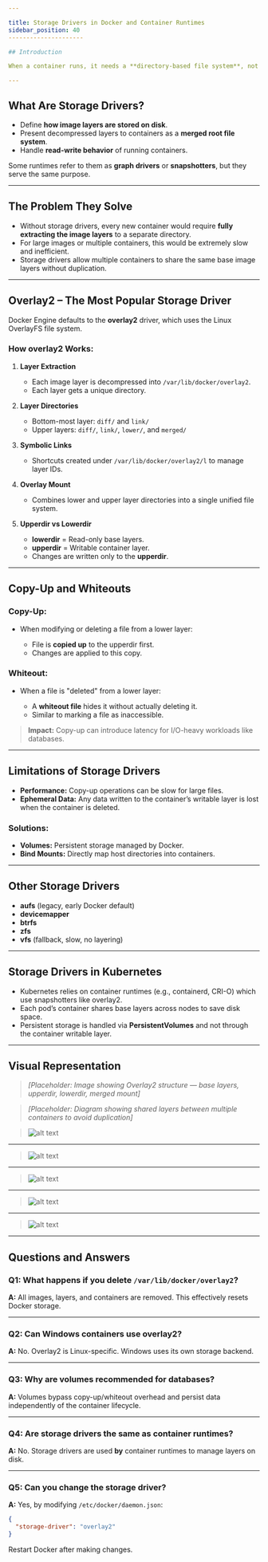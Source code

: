 ```yaml
---

title: Storage Drivers in Docker and Container Runtimes
sidebar_position: 40
---------------------

## Introduction

When a container runs, it needs a **directory-based file system**, not a compressed tar archive. Storage drivers are responsible for **extracting, combining, and presenting container image layers** as a single usable file system for containers.

---
```


## What Are Storage Drivers?

- Define **how image layers are stored on disk**.
- Present decompressed layers to containers as a **merged root file system**.
- Handle **read-write behavior** of running containers.

Some runtimes refer to them as **graph drivers** or **snapshotters**, but they
serve the same purpose.

---

## The Problem They Solve

- Without storage drivers, every new container would require **fully extracting
  the image layers** to a separate directory.
- For large images or multiple containers, this would be extremely slow and
  inefficient.
- Storage drivers allow multiple containers to share the same base image layers
  without duplication.

---

## Overlay2 – The Most Popular Storage Driver

Docker Engine defaults to the **overlay2** driver, which uses the Linux
OverlayFS file system.

### How overlay2 Works:

1. **Layer Extraction**

   - Each image layer is decompressed into `/var/lib/docker/overlay2`.
   - Each layer gets a unique directory.

2. **Layer Directories**

   - Bottom-most layer: `diff/` and `link/`
   - Upper layers: `diff/`, `link/`, `lower/`, and `merged/`

3. **Symbolic Links**

   - Shortcuts created under `/var/lib/docker/overlay2/l` to manage layer IDs.

4. **Overlay Mount**

   - Combines lower and upper layer directories into a single unified file
     system.

5. **Upperdir vs Lowerdir**

   - **lowerdir** = Read-only base layers.
   - **upperdir** = Writable container layer.
   - Changes are written only to the **upperdir**.

---

## Copy-Up and Whiteouts

### Copy-Up:

- When modifying or deleting a file from a lower layer:

  - File is **copied up** to the upperdir first.
  - Changes are applied to this copy.

### Whiteout:

- When a file is "deleted" from a lower layer:

  - A **whiteout file** hides it without actually deleting it.
  - Similar to marking a file as inaccessible.

> **Impact:** Copy-up can introduce latency for I/O-heavy workloads like
> databases.

---

## Limitations of Storage Drivers

- **Performance:** Copy-up operations can be slow for large files.
- **Ephemeral Data:** Any data written to the container’s writable layer is lost
  when the container is deleted.

### Solutions:

- **Volumes:** Persistent storage managed by Docker.
- **Bind Mounts:** Directly map host directories into containers.

---

## Other Storage Drivers

- **aufs** (legacy, early Docker default)
- **devicemapper**
- **btrfs**
- **zfs**
- **vfs** (fallback, slow, no layering)

---

## Storage Drivers in Kubernetes

- Kubernetes relies on container runtimes (e.g., containerd, CRI-O) which use
  snapshotters like overlay2.
- Each pod’s container shares base layers across nodes to save disk space.
- Persistent storage is handled via **PersistentVolumes** and not through the
  container writable layer.

---

## Visual Representation

> _\[Placeholder: Image showing Overlay2 structure — base layers, upperdir,
> lowerdir, merged mount]_

> _\[Placeholder: Diagram showing shared layers between multiple containers to
> avoid duplication]_

> ![alt text](https://docs.docker.com/engine/storage/drivers/images/overlay_constructs.webp)

---

> ![alt text](image.png)

---

> ![alt text](image-1.png)

---

> ![alt text](image-2.png)

---

> ![alt text](image-3.png)

---

## Questions and Answers

### Q1: What happens if you delete `/var/lib/docker/overlay2`?

**A:** All images, layers, and containers are removed. This effectively resets
Docker storage.

---

### Q2: Can Windows containers use overlay2?

**A:** No. Overlay2 is Linux-specific. Windows uses its own storage backend.

---

### Q3: Why are volumes recommended for databases?

**A:** Volumes bypass copy-up/whiteout overhead and persist data independently
of the container lifecycle.

---

### Q4: Are storage drivers the same as container runtimes?

**A:** No. Storage drivers are used **by** container runtimes to manage layers
on disk.

---

### Q5: Can you change the storage driver?

**A:** Yes, by modifying `/etc/docker/daemon.json`:

```json
{
  "storage-driver": "overlay2"
}
```

Restart Docker after making changes.
